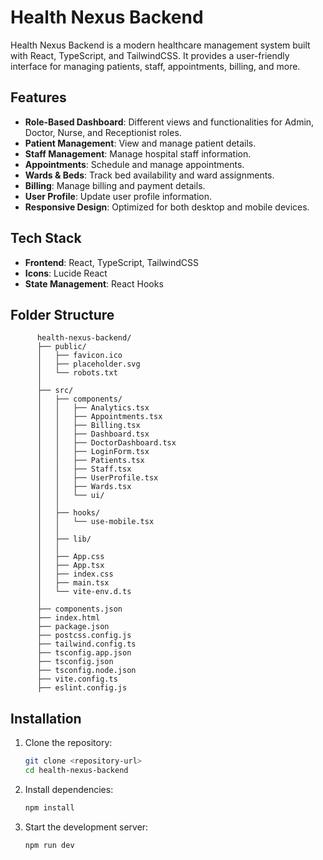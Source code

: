 # Health Nexus Backend

Health Nexus Backend is a modern healthcare management system built with React, TypeScript, and TailwindCSS. It provides a user-friendly interface for managing patients, staff, appointments, billing, and more.

## Features

- **Role-Based Dashboard**: Different views and functionalities for Admin, Doctor, Nurse, and Receptionist roles.
- **Patient Management**: View and manage patient details.
- **Staff Management**: Manage hospital staff information.
- **Appointments**: Schedule and manage appointments.
- **Wards & Beds**: Track bed availability and ward assignments.
- **Billing**: Manage billing and payment details.
- **User Profile**: Update user profile information.
- **Responsive Design**: Optimized for both desktop and mobile devices.

## Tech Stack

- **Frontend**: React, TypeScript, TailwindCSS
- **Icons**: Lucide React
- **State Management**: React Hooks

## Folder Structure
```
      health-nexus-backend/
      ├── public/
      │   ├── favicon.ico
      │   ├── placeholder.svg
      │   └── robots.txt
      │
      ├── src/
      │   ├── components/
      │   │   ├── Analytics.tsx
      │   │   ├── Appointments.tsx
      │   │   ├── Billing.tsx
      │   │   ├── Dashboard.tsx
      │   │   ├── DoctorDashboard.tsx
      │   │   ├── LoginForm.tsx
      │   │   ├── Patients.tsx
      │   │   ├── Staff.tsx
      │   │   ├── UserProfile.tsx
      │   │   ├── Wards.tsx
      │   │   └── ui/               
      │   │
      │   ├── hooks/
      │   │   └── use-mobile.tsx
      │   │
      │   ├── lib/                  
      │   │
      │   ├── App.css
      │   ├── App.tsx
      │   ├── index.css
      │   ├── main.tsx
      │   └── vite-env.d.ts
      │
      ├── components.json           
      ├── index.html
      ├── package.json
      ├── postcss.config.js
      ├── tailwind.config.ts
      ├── tsconfig.app.json
      ├── tsconfig.json
      ├── tsconfig.node.json
      ├── vite.config.ts
      ├── eslint.config.js
```



## Installation

1. Clone the repository:
   ```bash
   git clone <repository-url>
   cd health-nexus-backend
   ```

2. Install dependencies:
    ```bash
    npm install
    ```

3. Start the development server:
    ```bash
    npm run dev
    ```



